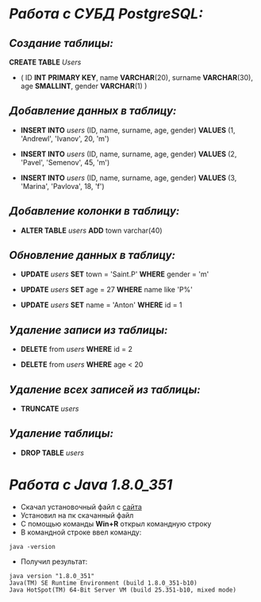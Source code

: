 # ***Работа с СУБД PostgreSQL:***
## *Создание таблицы:*
**CREATE TABLE** *Users*

+ (
  ID **INT** **PRIMARY KEY**,
  name **VARCHAR**(20), surname **VARCHAR**(30), age **SMALLINT**, gender **VARCHAR**(1)
  )

## *Добавление данных в таблицу:*

+ **INSERT INTO** *users* (ID, name, surname, age, gender) **VALUES** (1, 'Andrewl', 'Ivanov', 20, 'm')

+ **INSERT INTO** *users* (ID, name, surname, age, gender) **VALUES** (2, 'Pavel', 'Semenov', 45, 'm')

+ **INSERT INTO** *users* (ID, name, surname, age, gender) **VALUES** (3, 'Marina', 'Pavlova', 18, 'f')


## *Добавление колонки в таблицу:*
+ **ALTER TABLE** *users* **ADD** town varchar(40)


## *Обновление данных в таблицу:*
+ **UPDATE** *users*
  **SET** town = 'Saint.P' **WHERE** gender = 'm'

+ **UPDATE** *users*
  **SET** age = 27 **WHERE** name like 'P%'

+ **UPDATE** *users*
  **SET** name = 'Anton' **WHERE** id = 1

## *Удаление записи из таблицы:*
+ **DELETE** from *users* **WHERE** id = 2

+ **DELETE** from *users* **WHERE** age < 20

## *Удаление всех записей из таблицы:*
+ **TRUNCATE** *users*

## *Удаление таблицы:*
+ **DROP TABLE** *users*

# ***Работа с Java 1.8.0_351***

+ Скачал установочный файл с [сайта](https://www.filepuma.com/download/java_development_kit_64bit_8.0.3510.10-33896/download/)
+ Установил на пк скачанный файл
+ С помощью команды **Win+R** открыл командную строку
+ В командной строке ввел команду:
```
java -version
```
+ Получил результат:
```
java version "1.8.0_351"
Java(TM) SE Runtime Environment (build 1.8.0_351-b10)
Java HotSpot(TM) 64-Bit Server VM (build 25.351-b10, mixed mode)
```